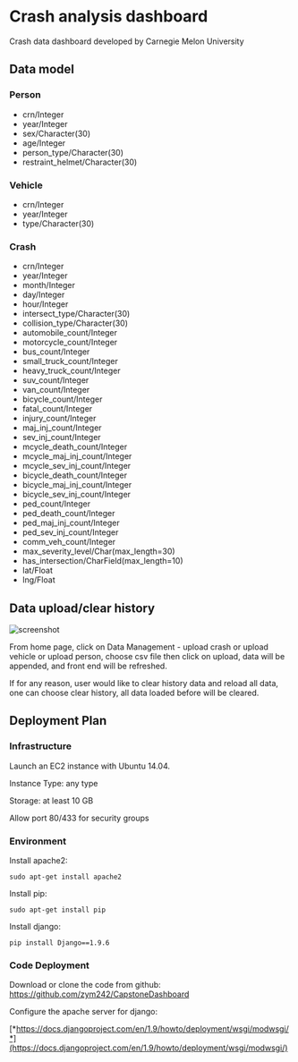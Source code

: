 # Crash analysis dashboard
Crash data dashboard developed by Carnegie Melon University

## Data model

### Person
- crn/Integer
- year/Integer
- sex/Character(30)
- age/Integer
- person\_type/Character(30)
- restraint\_helmet/Character(30)

### Vehicle
- crn/Integer
- year/Integer
- type/Character(30)

### Crash
- crn/Integer
- year/Integer
- month/Integer
- day/Integer
- hour/Integer
- intersect\_type/Character(30)
- collision\_type/Character(30)
- automobile\_count/Integer
- motorcycle\_count/Integer
- bus\_count/Integer
- small\_truck\_count/Integer
- heavy\_truck\_count/Integer
- suv\_count/Integer
- van\_count/Integer
- bicycle\_count/Integer
- fatal\_count/Integer
- injury\_count/Integer
- maj\_inj\_count/Integer
- sev\_inj\_count/Integer
- mcycle\_death\_count/Integer
- mcycle\_maj\_inj\_count/Integer
- mcycle\_sev\_inj\_count/Integer
- bicycle\_death\_count/Integer
- bicycle\_maj\_inj\_count/Integer
- bicycle\_sev\_inj\_count/Integer
- ped\_count/Integer
- ped\_death\_count/Integer
- ped\_maj\_inj\_count/Integer
- ped\_sev\_inj\_count/Integer
- comm\_veh\_count/Integer
- max\_severity\_level/Char(max\_length=30)
- has\_intersection/CharField(max\_length=10)
- lat/Float
- lng/Float

## Data upload/clear history

![screenshot](http://i.imgur.com/3pZFAff.png)

From home page, click on Data Management - upload crash or upload vehicle or upload person, choose csv file then click on upload, data will be appended, and front end will be refreshed.

If for any reason, user would like to clear history data and reload all data, one can choose clear history, all data loaded before will be cleared.

## Deployment Plan

### Infrastructure

Launch an EC2 instance with Ubuntu 14.04.

Instance Type: any type

Storage: at least 10 GB

Allow port 80/433 for security groups

### Environment

Install apache2:

`sudo apt-get install apache2`

Install pip:

`sudo apt-get install pip`

Install django:

`pip install Django==1.9.6`

### Code Deployment

Download or clone the code from github: <https://github.com/zym242/CapstoneDashboard>

Configure the apache server for django:

[*https://docs.djangoproject.com/en/1.9/howto/deployment/wsgi/modwsgi/*](https://docs.djangoproject.com/en/1.9/howto/deployment/wsgi/modwsgi/)
